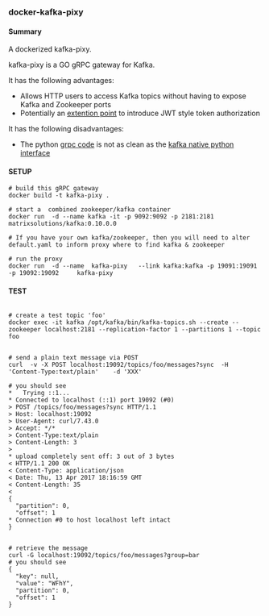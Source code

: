 ### docker-kafka-pixy

#### Summary

A dockerized kafka-pixy.

kafka-pixy is a GO gRPC gateway for Kafka.

It has the following advantages:
* Allows HTTP users to access Kafka topics without having to expose Kafka and Zookeeper ports
* Potentially an [extention point](https://github.com/mailgun/kafka-pixy/blob/master/proxy/proxy.go#L138-L190
) to introduce JWT style token authorization

It has the following disadvantages:
* The python [grpc code](https://github.com/mailgun/kafka-pixy/blob/master/gen/python/grpc_pb2_grpc.py) is not as clean as the [kafka native python interface](https://github.com/dpkp/kafka-python#kafkaconsumer)

#### SETUP
```
# build this gRPC gateway
docker build -t kafka-pixy .

# start a  combined zookeeper/kafka container
docker run  -d --name kafka -it -p 9092:9092 -p 2181:2181   matrixsolutions/kafka:0.10.0.0

# If you have your own kafka/zookeeper, then you will need to alter default.yaml to inform proxy where to find kafka & zookeeper

# run the proxy
docker run  -d --name  kafka-pixy   --link kafka:kafka -p 19091:19091 -p 19092:19092     kafka-pixy
```

#### TEST
```

# create a test topic 'foo'
docker exec -it kafka /opt/kafka/bin/kafka-topics.sh --create --zookeeper localhost:2181 --replication-factor 1 --partitions 1 --topic foo


# send a plain text message via POST
curl  -v -X POST localhost:19092/topics/foo/messages?sync  -H 'Content-Type:text/plain'    -d 'XXX'

# you should see
*   Trying ::1...
* Connected to localhost (::1) port 19092 (#0)
> POST /topics/foo/messages?sync HTTP/1.1
> Host: localhost:19092
> User-Agent: curl/7.43.0
> Accept: */*
> Content-Type:text/plain
> Content-Length: 3
>
* upload completely sent off: 3 out of 3 bytes
< HTTP/1.1 200 OK
< Content-Type: application/json
< Date: Thu, 13 Apr 2017 18:16:59 GMT
< Content-Length: 35
<
{
  "partition": 0,
  "offset": 1
* Connection #0 to host localhost left intact
}


# retrieve the message
curl -G localhost:19092/topics/foo/messages?group=bar
# you should see
{
  "key": null,
  "value": "WFhY",
  "partition": 0,
  "offset": 1
}

```
